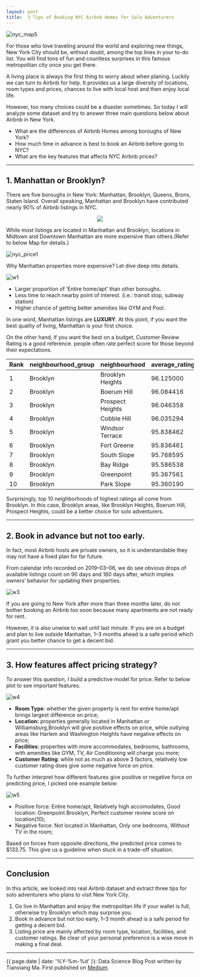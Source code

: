 ```yaml
---
layout: post
title:  3 Tips of Booking NYC Airbnb Homes for Solo Adventurers
---
```


![nyc_map5](https://github.com/tma995/tma995.github.io/raw/master/_posts/img/nyc_map5.png)

For those who love traveling around the world and exploring new things, New York City should be, without doubt, among the top lines in your to-do list. You will find tons of fun and countless surprises in this famous metropolitan city once you get there.<!-- more -->

A living place is always the first thing to worry about when planing. Luckily we can turn to Airbnb for help. It provides us a large diversity of locations, room types and prices, chances to live with local host and then enjoy local life.

However, too many choices could be a disaster sometimes. So today I will analyze some dataset and try to answer three main questions below about Airbnb in New York.

* What are the differences of Airbnb Homes among boroughs of New York?
* How much time in advance is best to book an Airbnb before going to NYC?
* What are the key features that affects NYC Airbnb prices?

* * *

## 1. Manhattan or Brooklyn?

There are five boroughs in New York: Manhattan, Brooklyn, Queens, Bronx, Staten Island. Overall speaking, Manhattan and Brooklyn have contributed nearly 90% of Airbnb listings in NYC.

<div align=center><img src="https://github.com/tma995/tma995.github.io/raw/master/_posts/img/w0.png"></div>

While most listings are located in Manhattan and Brooklyn, locations in Midtown and Downtown Manhattan are more expensive than others.(Refer to below Map for details.)

![nyc_price1](https://github.com/tma995/tma995.github.io/raw/master/_posts/img/nyc_price1.png)

Why Manhattan properties more expensive? Let dive deep into details.

![w1](https://github.com/tma995/tma995.github.io/raw/master/_posts/img/w1.png)

* Larger proportion of ‘Entire home/apt’ than other boroughs.
* Less time to reach nearby point of interest. (i.e.: transit stop, subway station)
* Higher chance of getting better amenities like GYM and Pool.

In one word, Manhattan listings are **LUXURY**. At this point, if you want the best quality of living, Manhattan is your first choice.

On the other hand, if you want the best on a budget, Customer Review Rating is a good reference. people often rate perfect score for those beyond their expectations.

|Rank	|neighbourhood_group|neighbourhood|average_rating|
|:----|:----|:----|:----|
|1	|Brooklyn	|Brooklyn Heights	|96.125000|
|2	|Brooklyn	|Boerum Hill	|96.084416|
|3	|Brooklyn	|Prospect Heights	|96.046358|
|4	|Brooklyn	|Cobble Hill	|96.035294|
|5	|Brooklyn	|Windsor Terrace	|95.838462|
|6	|Brooklyn	|Fort Greene	|95.836461|
|7	|Brooklyn	|South Slope	|95.768595|
|8	|Brooklyn	|Bay Ridge	|95.586538|
|9	|Brooklyn	|Greenpoint	|95.367561|
|10 |Brooklyn	|Park Slope	|95.360190|

Surprisingly, top 10 neighborhoods of highest ratings all come from Brooklyn. In this case, Brooklyn areas, like Brooklyn Heights, Boerum Hill, Prospect Heights, could be a better choice for solo adventurers.

* * *

## 2. Book in advance but not too early.

In fact, most Airbnb hosts are private owners, so it is understandable they may not have a fixed plan for far future.

From calendar info recorded on 2019–03–06, we do see obvious drops of available listings count on 90 days and 180 days after, which implies owners’ behavior for updating their properties.

![w3](https://github.com/tma995/tma995.github.io/raw/master/_posts/img/w3.png)

If you are going to New York after more than three months later, do not bother booking an Airbnb too soon because many apartments are not ready for rent.

However, it is also unwise to wait until last minute. If you are on a budget and plan to live outside Manhattan, 1–3 months ahead is a safe period which grant you better chance to get a decent bid.

* * *

## 3. How features affect pricing strategy?

To answer this question, I build a predictive model for price. Refer to below plot to see important features.

![w4](https://github.com/tma995/tma995.github.io/raw/master/_posts/img/w4.png)

* **Room Type**: whether the given property is rent for entire home/apt brings largest difference on price;
* **Location:** properties generally located in Manhattan or Williamsburg,Brooklyn will give positive effects on price, while outlying areas like Harlem and Washington Heights have negative effects on price;
* **Facilities**: properties with more accommodates, bedrooms, bathrooms, with amenities like GYM, TV, Air Conditioning will charge you more;
* **Customer Rating**: while not as much as above 3 factors, relatively low customer rating does give some negative force on price.

To further interpret how different features give positive or negative force on predicting price, I picked one example below:

![w5](https://github.com/tma995/tma995.github.io/raw/master/_posts/img/w5.png)

* Positive force: Entire home/apt, Relatively high accomodates, Good location: Greenpoint Brooklyn, Perfect customer review score on location(10);
* Negative force: Not located in Manhattan, Only one bedrooms, Without TV in the room;

Based on forces from opposite directions, the predicted price comes to $133.75. This give us a guideline when stuck in a trade-off situation.

* * *

## Conclusion

In this article, we looked into real Airbnb dataset and extract three tips for solo adventurers who plans to visit New York City.

1. Go live in Manhattan and enjoy the metropolitan life if your wallet is full, otherwise try Brooklyn which may surprise you.
2. Book in advance but not too early, 1–3 month ahead is a safe period for getting a decent bid.
3. Listing price are mainly affected by room type, location, facilities, and customer ratings. Be clear of your personal preference is a wise move in making a final deal.

* * * 

{{ page.date | date: '%Y-%m-%d' }}: Data Science Blog Post written by Tianxiang Ma. First published on [Medium](https://medium.com/@tma995/3-tips-of-booking-nyc-airbnb-homes-for-solo-adventurers-10782392e12f).

